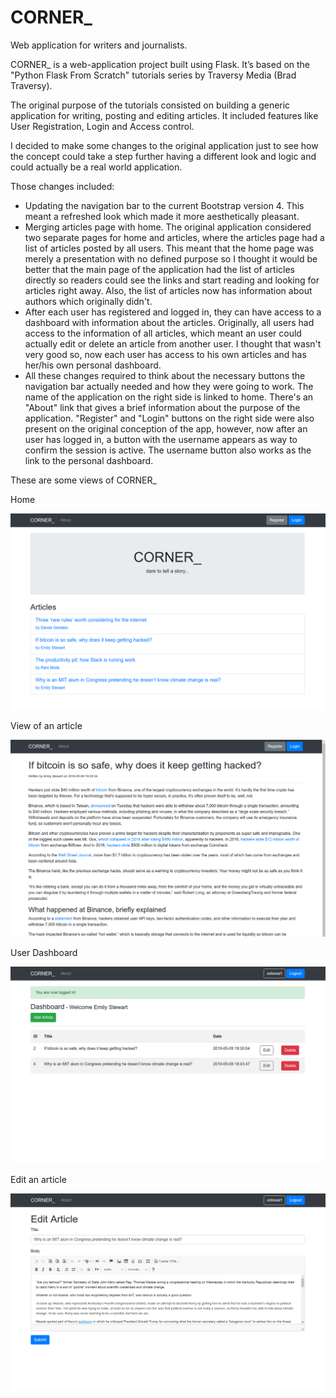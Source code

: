 # CORNER_
Web application for writers and journalists.

CORNER_ is a web-application project built using Flask. It’s based on the "Python Flask From Scratch" tutorials series by Traversy Media (Brad Traversy).

The original purpose of the tutorials consisted on building a generic application for writing, posting and editing articles.
It included features like User Registration, Login and Access control.

I decided to make some changes to the original application just to see how the concept could take a step further having a different look and logic and could actually be a real world application.

Those changes included:
- Updating the navigation bar to the current Bootstrap version 4. This meant a refreshed look which made it more aesthetically pleasant.
- Merging articles page with home. The original application considered two separate pages for home and articles, where the  articles page had a list of articles posted by all users. This meant that the home page was merely a presentation with no defined purpose so I thought it would be better that the main page of the application had the list of articles directly so readers could see the links and start reading and looking for articles right away. Also, the list of articles now has information about authors which originally didn't.
- After each user has registered and logged in, they can have access to a dashboard with information about the articles. Originally, all users had access to the information of all articles, which meant an user could actually edit or delete an article from another user. I thought that wasn't very good so, now each user has access to his own articles and has her/his own personal dashboard.
- All these changes required to think about the necessary buttons the navigation bar actually needed and how they were going to work. The name of the application on the right side is linked to home. There's an "About" link that gives a brief information about the purpose of the application. "Register" and "Login" buttons on the right side were also present on the original conception of the app, however, now after an user has logged in, a button with the username appears as way to confirm the session is active. The username button also works as the link to the personal dashboard.

These are some views of CORNER_

Home

<img src="images/Screenshot from 2019-05-09 22-07-05.png">

View of an article

<img src="images/Screenshot from 2019-05-09 22-07-32.png">

User Dashboard

<img src="images/Screenshot from 2019-05-09 22-08-00.png">

Edit an article

<img src="images/Screenshot from 2019-05-09 22-08-39.png">


